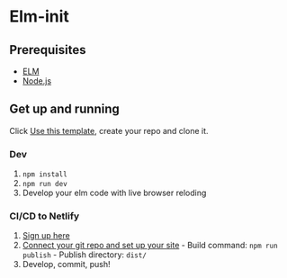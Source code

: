 # Elm-init
## Prerequisites
 - [ELM](https://guide.elm-lang.org/install/elm.html)
 - [Node.js](https://nodejs.org/en/download/)

## Get up and running
Click [Use this template](https://github.com/matsroedseth/elm-init/generate), create your repo and clone it.

### Dev
  1. ```npm install```
  2. ```npm run dev```
  3. Develop your elm code with live browser reloding

### CI/CD to Netlify
  1. [Sign up here](https://app.netlify.com/signup)
  2. [Connect your git repo and set up your site](https://app.netlify.com/start)
    - Build command: ```npm run publish```
    - Publish directory: ```dist/```
  3. Develop, commit, push!
